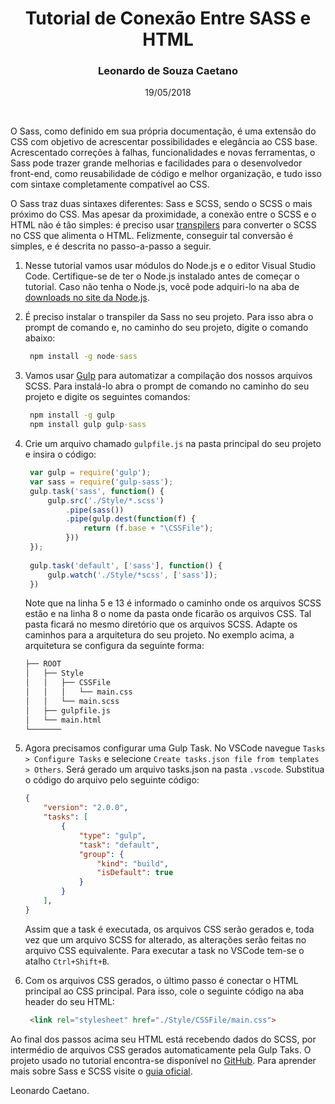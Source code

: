 <center>
<h1>Tutorial de Conexão Entre SASS e HTML</h1>

<h3> Leonardo de Souza Caetano </h3> 

19/05/2018

<br>

</center>

O Sass, como definido em sua própria documentação, é uma extensão do CSS com objetivo de acrescentar possibilidades e elegância ao CSS base. Acrescentado correções à falhas, funcionalidades e novas ferramentas, o Sass pode trazer grande melhorias e facilidades para o desenvolvedor front-end, como reusabilidade de código e melhor organização, e tudo isso com sintaxe completamente compatível ao CSS.

O Sass traz duas sintaxes diferentes: Sass e SCSS, sendo o SCSS o mais próximo do CSS. Mas apesar da proximidade, a conexão entre o SCSS e o HTML não é tão simples: é preciso usar [transpilers](https://en.wikipedia.org/wiki/Source-to-source_compiler) para converter o SCSS no CSS que alimenta o HTML. Felizmente, conseguir tal conversão é simples, e é descrita no passo-a-passo a seguir.

1. Nesse tutorial vamos usar módulos do Node.js e o editor Visual Studio Code. Certifique-se de ter o Node.js instalado antes de começar o tutorial. Caso não tenha o Node.js, você pode adquiri-lo na aba de [downloads no site da Node.js](https://nodejs.org/en/download/).
2. É preciso instalar o transpiler da Sass no seu projeto. Para isso abra o prompt de comando e, no caminho do seu projeto, digite o comando abaixo:
   
   ```cmd
    npm install -g node-sass 
    ```

3. Vamos usar [Gulp](https://gulpjs.com/) para automatizar a compilação dos nossos arquivos SCSS. Para instalá-lo abra o prompt de comando no caminho do seu projeto e digite os seguintes comandos:
   
   ```cmd
    npm install -g gulp
    npm install gulp gulp-sass
    ```

4. Crie um arquivo chamado ```gulpfile.js``` na pasta principal do seu projeto e insira o código:
   
   ```js
    var gulp = require('gulp');
    var sass = require('gulp-sass');
    gulp.task('sass', function() {
        gulp.src('./Style/*.scss')
            .pipe(sass())
            .pipe(gulp.dest(function(f) {
                return (f.base + "\CSSFile");
            }))
    });
    
    gulp.task('default', ['sass'], function() {
        gulp.watch('./Style/*scss', ['sass']);
    })

    ```
    Note que na linha 5 e 13 é informado o caminho onde os arquivos SCSS estão e na linha 8 o nome da pasta onde ficarão os arquivos CSS. Tal pasta ficará no mesmo diretório que os arquivos SCSS. Adapte os caminhos para a arquitetura do seu projeto. No exemplo acima, a arquitetura se configura da seguinte forma:
    
    ```cmd
    ├── ROOT
    │   ├── Style
    │   │   ├── CSSFile
    │   │   │   └── main.css
    │   │   └── main.scss
    │   ├── gulpfile.js
    │   └── main.html
    └───────
    ```


5. Agora precisamos configurar uma Gulp Task. No VSCode navegue ```Tasks > Configure Tasks``` e selecione ```Create tasks.json file from templates > Others```. Será gerado um arquivo tasks.json na pasta ```.vscode```. Substitua o código do arquivo pelo seguinte código:
    
    ```json
    {
        "version": "2.0.0",
        "tasks": [
            {
                "type": "gulp",
                "task": "default",
                "group": {
                    "kind": "build",
                    "isDefault": true
                }
            }
        ],
    }
    ```
    Assim que a task é executada, os arquivos CSS serão gerados e, toda vez que um
arquivo SCSS for alterado, as alterações serão feitas no arquivo CSS equivalente. Para
executar a task no VSCode tem-se o atalho ```Ctrl+Shift+B```.

5. Com os arquivos CSS gerados, o último passo é conectar o HTML principal ao CSS
principal. Para isso, cole o seguinte código na aba header do seu HTML: 

   
   ```html
    <link rel="stylesheet" href="./Style/CSSFile/main.css">
   ```

Ao final dos passos acima seu HTML está recebendo dados do SCSS, por intermédio de
arquivos CSS gerados automaticamente pela Gulp Taks. O projeto usado no tutorial encontra-se disponível no [GitHub](https://github.com/leonardoszct/SCSS-Tutorial). Para aprender mais sobre Sass e SCSS visite o [guia oficial](https://sass-guidelin.es/pt/).

Leonardo Caetano.